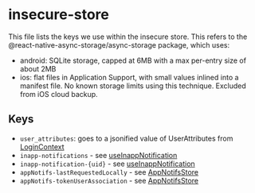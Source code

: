 # insecure-store

This file lists the keys we use within the insecure store. This refers to the
@react-native-async-storage/async-storage package, which uses:

- android: SQLite storage, capped at 6MB with a max per-entry size of about 2MB
- ios: flat files in Application Support, with small values inlined into a
  manifest file. No known storage limits using this technique. Excluded from
  iOS cloud backup.

## Keys

- `user_attributes`: goes to a jsonified value of UserAttributes from
  [LoginContext](../../src/shared/contexts/LoginContext.tsx)
- `inapp-notifications` - see [useInappNotification](../../src/shared/hooks/useInappNotification.ts)
- `inapp-notification-{uid}` - see [useInappNotification](../../src/shared/hooks/useInappNotification.ts)
- `appNotifs-lastRequestedLocally` - see [AppNotifsStore](../../src/user/core/features/appNotifs/AppNotifsStore.ts)
- `appNotifs-tokenUserAssociation` - see [AppNotifsStore](../../src/user/core/features/appNotifs/AppNotifsStore.ts)
